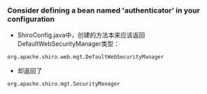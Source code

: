 ### Consider defining a bean named 'authenticator' in your configuration
* ShiroConfig.java中，创建的方法本来应该返回DefaultWebSecurityManager类型：

```
org.apache.shiro.web.mgt.DefaultWebSecurityManager
```

* 却返回了

```
org.apache.shiro.mgt.SecurityManager
```

